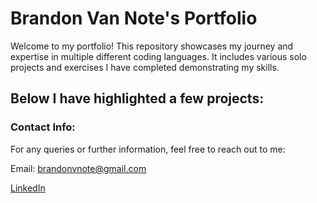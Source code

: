 # Brandon Van Note's Portfolio
Welcome to my portfolio! This repository showcases my journey and expertise in multiple different coding languages. It includes various solo projects and exercises I have completed demonstrating my skills.
## Below I have highlighted a few projects:

### Contact Info:
For any queries or further information, feel free to reach out to me:

Email: brandonvnote@gmail.com

[LinkedIn](www.linkedin.com/in/brandon-van-note-b99216259)

